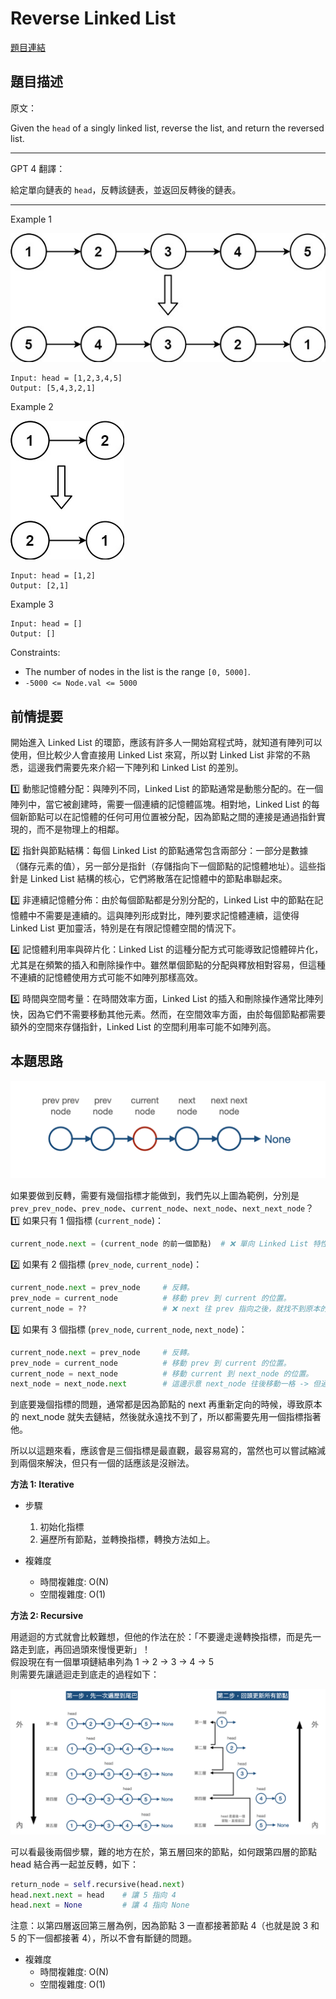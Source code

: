 # Reverse Linked List

[題目連結](https://leetcode.com/problems/reverse-linked-list/)

## 題目描述
原文：

Given the `head` of a singly linked list, reverse the list, and return the reversed list.

----

GPT 4 翻譯：

給定單向鏈表的 `head`，反轉該鏈表，並返回反轉後的鏈表。

----

Example 1

![Example 1](example1.jpeg)

```
Input: head = [1,2,3,4,5]
Output: [5,4,3,2,1]
```

Example 2

![Example 2](example2.jpeg)

```
Input: head = [1,2]
Output: [2,1]
```

Example 3

```
Input: head = []
Output: []
```

Constraints:

* The number of nodes in the list is the range `[0, 5000]`.
* `-5000 <= Node.val <= 5000`


## 前情提要

開始進入 Linked List 的環節，應該有許多人一開始寫程式時，就知道有陣列可以使用，但比較少人會直接用 Linked List 來寫，所以對 Linked List 非常的不熟悉，這邊我們需要先來介紹一下陣列和 Linked List 的差別。

1️⃣ 動態記憶體分配：與陣列不同，Linked List 的節點通常是動態分配的。在一個陣列中，當它被創建時，需要一個連續的記憶體區塊。相對地，Linked List 的每個新節點可以在記憶體的任何可用位置被分配，因為節點之間的連接是通過指針實現的，而不是物理上的相鄰。

2️⃣ 指針與節點結構：每個 Linked List 的節點通常包含兩部分：一部分是數據（儲存元素的值），另一部分是指針（存儲指向下一個節點的記憶體地址）。這些指針是 Linked List 結構的核心，它們將散落在記憶體中的節點串聯起來。

3️⃣ 非連續記憶體分佈：由於每個節點都是分別分配的，Linked List 中的節點在記憶體中不需要是連續的。這與陣列形成對比，陣列要求記憶體連續，這使得 Linked List 更加靈活，特別是在有限記憶體空間的情況下。

4️⃣ 記憶體利用率與碎片化：Linked List 的這種分配方式可能導致記憶體碎片化，尤其是在頻繁的插入和刪除操作中。雖然單個節點的分配與釋放相對容易，但這種不連續的記憶體使用方式可能不如陣列那樣高效。

5️⃣ 時間與空間考量：在時間效率方面，Linked List 的插入和刪除操作通常比陣列快，因為它們不需要移動其他元素。然而，在空間效率方面，由於每個節點都需要額外的空間來存儲指針，Linked List 的空間利用率可能不如陣列高。

## 本題思路

![Thought 1](thought1.png)

如果要做到反轉，需要有幾個指標才能做到，我們先以上圖為範例，分別是 `prev_prev_node`、`prev_node`、`current_node`、`next_node`、`next_next_node`？  
1️⃣ 如果只有 1 個指標 (`current_node`)：  
```python
current_node.next = (current_node 的前一個節點)  # ❌ 單向 Linked List 特性在於，只能得知下一個指標位置，無法得知前一個指標位置，所以不可行。
```

2️⃣ 如果有 2 個指標 (`prev_node`, `current_node`)：  
```python
current_node.next = prev_node     # 反轉。
prev_node = current_node          # 移動 prev 到 current 的位置。
current_node = ??                 # ❌ next 往 prev 指向之後，就找不到原本的 next 了。
```

3️⃣ 如果有 3 個指標 (`prev_node`, `current_node`, `next_node`)：  
```python
current_node.next = prev_node     # 反轉。
prev_node = current_node          # 移動 prev 到 current 的位置。
current_node = next_node          # 移動 current 到 next_node 的位置。
next_node = next_node.next        # 這邊示意 next_node 往後移動一格 -> 但通常移動到上方第一行 next_node = current_node.next 避免 next_node 是 None 的時候會報錯（可參考程式碼 approach1.py）。
```

到底要幾個指標的問題，通常都是因為節點的 next 再重新定向的時候，導致原本的 next_node 就失去鏈結，然後就永遠找不到了，所以都需要先用一個指標指著他。  

所以以這題來看，應該會是三個指標是最直觀，最容易寫的，當然也可以嘗試縮減到兩個來解決，但只有一個的話應該是沒辦法。

**方法 1: Iterative**

* 步驟
    1. 初始化指標
    2. 遍歷所有節點，並轉換指標，轉換方法如上。

* 複雜度
    * 時間複雜度: O(N)
    * 空間複雜度: O(1)

**方法 2: Recursive**

用遞迴的方式就會比較難想，但他的作法在於：「不要邊走邊轉換指標，而是先一路走到底，再回過頭來慢慢更新」！  
假設現在有一個單項鏈結串列為 1 -> 2 -> 3 -> 4 -> 5  
則需要先讓遞迴走到底走的過程如下：  

![Recursive Solution](solution2.png)

可以看最後兩個步驟，難的地方在於，第五層回來的節點，如何跟第四層的節點 head 結合再一起並反轉，如下：  
```python
return_node = self.recursive(head.next)
head.next.next = head    # 讓 5 指向 4
head.next = None         # 讓 4 指向 None
```

注意：以第四層返回第三層為例，因為節點 3 一直都接著節點 4（也就是說 3 和 5 的下一個都接著 4），所以不會有斷鏈的問題。

* 複雜度
    * 時間複雜度: O(N)
    * 空間複雜度: O(1)
